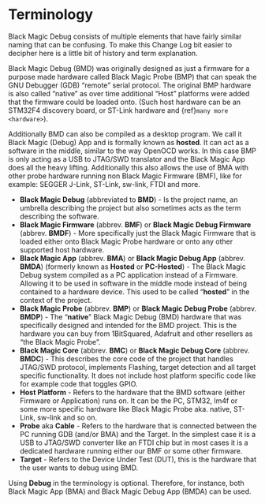 # Terminology

Black Magic Debug consists of multiple elements that have fairly similar naming that can be confusing. To make this Change Log bit easier to decipher here is a little bit of history and term explanation.

Black Magic Debug (BMD) was originally designed as just a firmware for a purpose made hardware called Black Magic Probe (BMP) that can speak the GNU Debugger (GDB) “remote” serial protocol. The original BMP hardware is also called “native” as over time additional “Host” platforms were added that the firmware could be loaded onto. (Such host hardware can be an STM32F4 discovery board, or ST-Link hardware and {ref}`many more <hardware>`).

Additionally BMD can also be compiled as a desktop program. We call it Black Magic (Debug) App and is formally known as **hosted**. It can act as a software in the middle, similar to the way OpenOCD works. In this case BMP is only acting as a USB to JTAG/SWD translator and the Black Magic App does all the heavy lifting. Additionally this also allows the use of BMA with other probe hardware running non Black Magic Firmware (BMF), like for example: SEGGER J-Link, ST-Link, sw-link, FTDI and more.

- **Black Magic Debug** (abbreviated to **BMD**) - Is the project name, an umbrella describing the project but also sometimes acts as the term describing the software.
- **Black Magic Firmware** (abbrev. **BMF**) or **Black Magic Debug Firmware** (abbrev. **BMDF**) - More specifically just the Black Magic Firmware that is loaded either onto Black Magic Probe hardware or onto any other supported host hardware.
- **Black Magic App** (abbrev. **BMA**) or **Black Magic Debug App** (abbrev. **BMDA**) (formerly known as **Hosted** or **PC-Hosted**) - The Black Magic Debug system compiled as a PC application instead of a Firmware. Allowing it to be used in software in the middle mode instead of being contained to a hardware device. This used to be called “**hosted**” in the context of the project.
- **Black Magic Probe** (abbrev. **BMP**) or **Black Magic Debug Probe** (abbrev. **BMDP**) - The “**native**” Black Magic Debug (BMD) hardware that was specifically designed and intended for the BMD project. This is the hardware you can buy from 1BitSquared, Adafruit and other resellers as “the Black Magic Probe”.
- **Black Magic Core** (abbrev. **BMC**) or **Black Magic Debug Core** (abbrev. **BMDC**) - This describes the core code of the project that handles JTAG/SWD protocol, implements Flashing, target detection and all target specific functionality. It does not include host platform specific code like for example code that toggles GPIO.
- **Host Platform** - Refers to the hardware that the BMD software (either Firmware or Application) runs on. It can be the PC, STM32, lm4f or some more specific hardware like Black Magic Probe aka. native, ST-Link, sw-link and so on.
- **Probe** aka **Cable** - Refers to the hardware that is connected between the PC running GDB (and/or BMA) and the Target. In the simplest case it is a USB to JTAG/SWD converter like an FTDI chip but in most cases it is a dedicated hardware running either our BMF or some other firmware.
- **Target** - Refers to the Device Under Test (DUT), this is the hardware that the user wants to debug using BMD.

Using **Debug** in the terminology is optional. Therefore, for instance, both Black Magic App (BMA) and Black Magic Debug App (BMDA) can be used.
